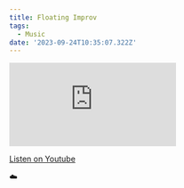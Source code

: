 ```yaml
---
title: Floating Improv
tags:
  - Music
date: '2023-09-24T10:35:07.322Z'
---
```


<iframe src="https://www.youtube-nocookie.com/embed/eyJ_4afBS6Q?modestbranding=1&showinfo=0&rel=0" title="YouTube video player" frameborder="0" allow="accelerometer; autoplay; encrypted-media; gyroscope; picture-in-picture;" allowfullscreen className="youtube_video"></iframe>

[Listen on Youtube](https://youtu.be/eyJ_4afBS6Q)

☁️
